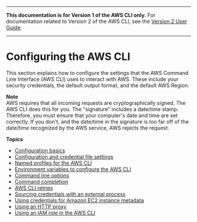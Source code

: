 --------

**This documentation is for Version 1 of the AWS CLI only\.** For documentation related to Version 2 of the AWS CLI, see the [Version 2 User Guide](https://docs.aws.amazon.com/cli/latest/userguide/)\.

--------

# Configuring the AWS CLI<a name="cli-chap-configure"></a>

This section explains how to configure the settings that the AWS Command Line Interface \(AWS CLI\) uses to interact with AWS\. These include your security credentials, the default output format, and the default AWS Region\.

**Note**  
AWS requires that all incoming requests are cryptographically signed\. The AWS CLI does this for you\. The "signature" includes a date/time stamp\. Therefore, you must ensure that your computer's date and time are set correctly\. If you don't, and the date/time in the signature is too far off of the date/time recognized by the AWS service, AWS rejects the request\.

**Topics**
+ [Configuration basics](cli-configure-quickstart.md)
+ [Configuration and credential file settings](cli-configure-files.md)
+ [Named profiles for the AWS CLI](cli-configure-profiles.md)
+ [Environment variables to configure the AWS CLI](cli-configure-envvars.md)
+ [Command line options](cli-configure-options.md)
+ [Command completion](cli-configure-completion.md)
+ [AWS CLI retries](cli-configure-retries.md)
+ [Sourcing credentials with an external process](cli-configure-sourcing-external.md)
+ [Using credentials for Amazon EC2 instance metadata](cli-configure-metadata.md)
+ [Using an HTTP proxy](cli-configure-proxy.md)
+ [Using an IAM role in the AWS CLI](cli-configure-role.md)